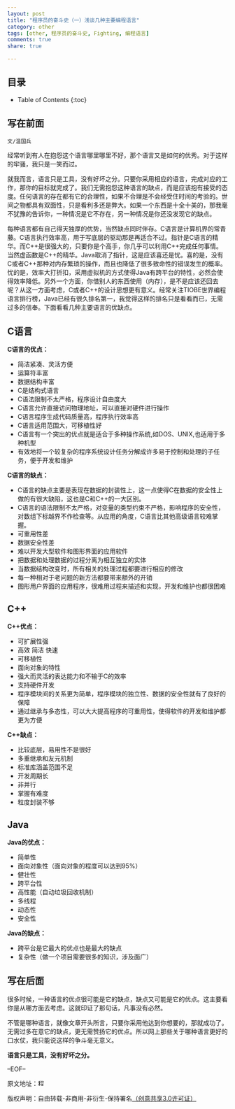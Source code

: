 ```yaml
---
layout: post
title: "程序员的奋斗史（一）浅谈几种主要编程语言"
category: other
tags: [other, 程序员的奋斗史, Fighting, 编程语言]
comments: true
share: true

---
```


## 目录 ##

* Table of Contents
{:toc}

## 写在前面 ##

`文/温国兵`

经常听到有人在抱怨这个语言哪里哪里不好，那个语言又是如何的优秀。对于这样的牢骚，我只是一笑而过。

就我而言，语言只是工具，没有好坏之分。只要你采用相应的语言，完成对应的工作，那你的目标就完成了。我们无需抱怨这种语言的缺点，而是应该抱有接受的态度。任何语言的存在都有它的合理性，如果不合理是不会经受住时间的考验的。世间之物都具有双面性，只是看利多还是弊大。如果一个东西是十全十美的，那我毫不犹豫的告诉你，一种情况是它不存在，另一种情况是你还没发现它的缺点。

每种语言都有自己得天独厚的优势，当然缺点同时伴存。C语言是计算机界的常青藤。C语言执行效率高，用于写底层的驱动那是再适合不过。指针是C语言的精华。而C\+\+是很强大的，只要你是个高手，你几乎可以利用C\+\+完成任何事情。当然虚函数是C\+\+的精华。Java取消了指针，这是应该喜还是忧。喜的是，没有C或者C\+\+那种对内存繁琐的操作，而且也降低了很多致命性的错误发生的概率。忧的是，效率大打折扣，采用虚拟机的方式使得Java有跨平台的特性，必然会使得效率降低。另外一个方面，你借别人的东西使用（内存），是不是应该还回去呢？从这一方面考虑，C或者C\+\+的设计思想更有意义。经常关注TIOBE世界编程语言排行榜，Java已经有很久排名第一，我觉得这样的排名只是看看而已，无需过多的信奉。下面看看几种主要语言的优缺点。
 
## C语言 ##
 
**C语言的优点：**

* 简洁紧凑、灵活方便
* 运算符丰富
* 数据结构丰富
* C是结构式语言
* C语法限制不太严格，程序设计自由度大
* C语言允许直接访问物理地址，可以直接对硬件进行操作
* C语言程序生成代码质量高，程序执行效率高
* C语言适用范围大，可移植性好
* C语言有一个突出的优点就是适合于多种操作系统,如DOS、UNIX,也适用于多种机型
* 有效地将一个较复杂的程序系统设计任务分解成许多易于控制和处理的子任务，便于开发和维护
 
**C语言的缺点：**

* C语言的缺点主要是表现在数据的封装性上，这一点使得C在数据的安全性上做的有很大缺陷，这也是C和C++的一大区别。
* C语言的语法限制不太严格，对变量的类型约束不严格，影响程序的安全性，对数组下标越界不作检查等。从应用的角度，C语言比其他高级语言较难掌握。
* 可重用性差
* 数据安全性差
* 难以开发大型软件和图形界面的应用软件
* 把数据和处理数据的过程分离为相互独立的实体
* 当数据结构改变时，所有相关的处理过程都要进行相应的修改
* 每一种相对于老问题的新方法都要带来额外的开销
* 图形用户界面的应用程序，很难用过程来描述和实现，开发和维护也都很困难
 
## C++ ##
 
**C++优点：**

* 可扩展性强
* 高效 简洁 快速
* 可移植性
* 面向对象的特性
* 强大而灵活的表达能力和不输于C的效率
* 支持硬件开发
* 程序模块间的关系更为简单，程序模块的独立性、数据的安全性就有了良好的保障
* 通过继承与多态性，可以大大提高程序的可重用性，使得软件的开发和维护都更为方便
 
 
**C++缺点：**

* 比较底层，易用性不是很好
* 多重继承和友元机制
* 标准库涵盖范围不足
* 开发周期长
* 非并行
* 掌握有难度
* 粒度封装不够
 
## Java ##
 
**Java的优点：**

* 简单性
* 面向对象性（面向对象的程度可以达到95%）
* 健壮性
* 跨平台性
* 高性能（自动垃圾回收机制）
* 多线程
* 动态性
* 安全性
 
**Java的缺点：**

* 跨平台是它最大的优点也是最大的缺点
* 复杂性（做一个项目需要很多的知识，涉及面广）

## 写在后面 ##
 
很多时候，一种语言的优点很可能是它的缺点，缺点又可能是它的优点。这主要看你是从哪方面去考虑。这就印证了那句话，凡事没有必然。

不管是哪种语言，就像文章开头所言，只要你采用他达到你想要的，那就成功了。无需过多在意它的缺点，更无需赞扬它的优点。所以网上那些关于哪种语言更好的口水仗，我只能说这样的争斗毫无意义。

**语言只是工具，没有好坏之分。**

–EOF–

原文地址：<a href="http://blog.csdn.net/justdb/article/details/7425698" target="_blank"><img src="http://i.imgur.com/BROigUO.jpg" title="程序员的奋斗史（一）浅谈几种主要编程语言" height="16px" width="16px" border="0" alt="程序员的奋斗史（一）浅谈几种主要编程语言" /></a>

版权声明：自由转载-非商用-非衍生-保持署名<a href="http://creativecommons.org/licenses/by-nc-nd/3.0/deed.zh" target="_blank">（创意共享3.0许可证）</a>
